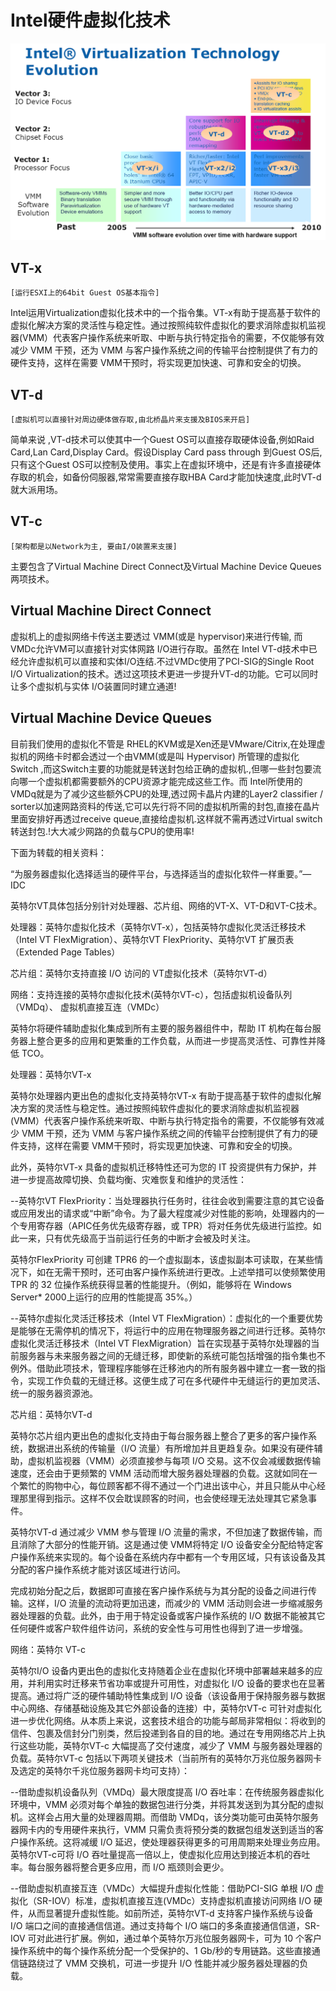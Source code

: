 # Intel硬件虚拟化技术


![1529510934191.png](image/1529510934191.png)


## VT-x

    [运行ESXI上的64bit Guest OS基本指令]

Intel运用Virtualization虚拟化技术中的一个指令集。VT-x有助于提高基于软件的虚拟化解决方案的灵活性与稳定性。通过按照纯软件虚拟化的要求消除虚拟机监视器(VMM）代表客户操作系统来听取、中断与执行特定指令的需要，不仅能够有效减少 VMM 干预，还为 VMM 与客户操作系统之间的传输平台控制提供了有力的硬件支持，这样在需要 VMM干预时，将实现更加快速、可靠和安全的切换。

## VT-d

    [虚拟机可以直接针对周边硬体做存取,由北桥晶片来支援及BIOS来开启]

简单来说 ,VT-d技术可以使其中一个Guest OS可以直接存取硬体设备,例如Raid Card,Lan Card,Display Card。假设Display Card pass through 到Guest OS后,只有这个Guest OS可以控制及使用。事实上在虚拟环境中，还是有许多直接硬体存取的机会，如备份伺服器,常常需要直接存取HBA Card才能加快速度,此时VT-d就大派用场。

## VT-c

    [架构都是以Network为主, 要由I/O装置来支援]

主要包含了Virtual Machine Direct Connect及Virtual Machine Device Queues两项技术。

## Virtual Machine Direct Connect

虚拟机上的虚拟网络卡传送主要透过 VMM(或是 hypervisor)来进行传输, 而VMDc允许VM可以直接针对实体网路 I/O进行存取。虽然在 Intel VT-d技术中已经允许虚拟机可以直接和实体I/O连结.不过VMDc使用了PCI-SIG的Single Root I/O Virtualization的技术。透过这项技术更进一步提升VT-d的功能。它可以同时让多个虚拟机与实体 I/O装置同时建立通道!

## Virtual Machine Device Queues

目前我们使用的虚拟化不管是 RHEL的KVM或是Xen还是VMware/Citrix,在处理虚拟机的网络卡时都会透过一个由VMM(或是叫 Hypervisor) 所管理的虚拟化Switch ,而这Switch主要的功能就是转送封包给正确的虚拟机.,但哪一些封包要流向哪一个虚拟机都需要额外的CPU资源才能完成这些工作。而 Intel所使用的VMDq就是为了减少这些额外CPU的处理,透过网卡晶片内建的Layer2 classifier / sorter以加速网路资料的传送,它可以先行将不同的虚拟机所需的封包,直接在晶片里面安排好再透过receive queue,直接给虚拟机.这样就不需再透过Virtual switch转送封包.!大大减少网路的负载与CPU的使用率!


下面为转载的相关资料：

“为服务器虚拟化选择适当的硬件平台，与选择适当的虚拟化软件一样重要。”— IDC

英特尔VT具体包括分别针对处理器、芯片组、网络的VT-X、VT-D和VT-C技术。

处理器：英特尔虚拟化技术（英特尔VT-x），包括英特尔虚拟化灵活迁移技术（Intel VT FlexMigration）、英特尔VT FlexPriority、英特尔VT 扩展页表（Extended Page Tables）

芯片组：英特尔支持直接 I/O 访问的 VT虚拟化技术（英特尔VT-d）

网络：支持连接的英特尔虚拟化技术(英特尔VT-c），包括虚拟机设备队列（VMDq）、 虚拟机直接互连（VMDc）

英特尔将硬件辅助虚拟化集成到所有主要的服务器组件中，帮助 IT 机构在每台服务器上整合更多的应用和更繁重的工作负载，从而进一步提高灵活性、可靠性并降低 TCO。

处理器：英特尔VT-x

英特尔处理器内更出色的虚拟化支持英特尔VT-x 有助于提高基于软件的虚拟化解决方案的灵活性与稳定性。通过按照纯软件虚拟化的要求消除虚拟机监视器(VMM）代表客户操作系统来听取、中断与执行特定指令的需要，不仅能够有效减少 VMM 干预，还为 VMM 与客户操作系统之间的传输平台控制提供了有力的硬件支持，这样在需要 VMM干预时，将实现更加快速、可靠和安全的切换。

此外，英特尔VT-x 具备的虚拟机迁移特性还可为您的 IT 投资提供有力保护，并进一步提高故障切换、负载均衡、灾难恢复和维护的灵活性：

--英特尔VT FlexPriority：当处理器执行任务时，往往会收到需要注意的其它设备或应用发出的请求或“中断”命令。为了最大程度减少对性能的影响，处理器内的一个专用寄存器（APIC任务优先级寄存器，或 TPR）将对任务优先级进行监控。如此一来，只有优先级高于当前运行任务的中断才会被及时关注。

英特尔FlexPriority 可创建 TPR6 的一个虚拟副本，该虚拟副本可读取，在某些情况下，如在无需干预时，还可由客户操作系统进行更改。上述举措可以使频繁使用 TPR 的 32 位操作系统获得显著的性能提升。（例如，能够将在 Windows Server* 2000上运行的应用的性能提高 35%。）

--英特尔虚拟化灵活迁移技术（Intel VT FlexMigration）：虚拟化的一个重要优势是能够在无需停机的情况下，将运行中的应用在物理服务器之间进行迁移。英特尔虚拟化灵活迁移技术（Intel VT FlexMigration）旨在实现基于英特尔处理器的当前服务器与未来服务器之间的无缝迁移，即使新的系统可能包括增强的指令集也不例外。借助此项技术，管理程序能够在迁移池内的所有服务器中建立一套一致的指令，实现工作负载的无缝迁移。这便生成了可在多代硬件中无缝运行的更加灵活、统一的服务器资源池。

芯片组：英特尔VT-d

英特尔芯片组内更出色的虚拟化支持由于每台服务器上整合了更多的客户操作系统，数据进出系统的传输量（I/O 流量）有所增加并且更趋复杂。如果没有硬件辅助，虚拟机监视器（VMM）必须直接参与每项 I/O 交易。这不仅会减缓数据传输速度，还会由于更频繁的 VMM 活动而增大服务器处理器的负载。这就如同在一个繁忙的购物中心，每位顾客都不得不通过一个门进出该中心，并且只能从中心经理那里得到指示。这样不仅会耽误顾客的时间，也会使经理无法处理其它紧急事件。

英特尔VT-d 通过减少 VMM 参与管理 I/O 流量的需求，不但加速了数据传输，而且消除了大部分的性能开销。这是通过使 VMM将特定 I/O 设备安全分配给特定客户操作系统来实现的。每个设备在系统内存中都有一个专用区域，只有该设备及其分配的客户操作系统才能对该区域进行访问。

完成初始分配之后，数据即可直接在客户操作系统与为其分配的设备之间进行传输。这样，I/O 流量的流动将更加迅速，而减少的 VMM 活动则会进一步缩减服务器处理器的负载。此外，由于用于特定设备或客户操作系统的 I/O 数据不能被其它任何硬件或客户软件组件访问，系统的安全性与可用性也得到了进一步增强。

网络：英特尔 VT-c

英特尔I/O 设备内更出色的虚拟化支持随着企业在虚拟化环境中部署越来越多的应用，并利用实时迁移来节省功率或提升可用性，对虚拟化 I/O 设备的要求也在显著提高。通过将广泛的硬件辅助特性集成到 I/O 设备（该设备用于保持服务器与数据中心网络、存储基础设施及其它外部设备的连接）中，英特尔VT-c 可针对虚拟化进一步优化网络。从本质上来说，这套技术组合的功能与邮局非常相似：将收到的信件、包裹及信封分门别类，然后投递到各自的目的地。通过在专用网络芯片上执行这些功能，英特尔VT-c 大幅提高了交付速度，减少了 VMM 与服务器处理器的负载。英特尔VT-c 包括以下两项关键技术（当前所有的英特尔万兆位服务器网卡及选定的英特尔千兆位服务器网卡均可支持）：

--借助虚拟机设备队列（VMDq）最大限度提高 I/O 吞吐率：在传统服务器虚拟化环境中，VMM 必须对每个单独的数据包进行分类，并将其发送到为其分配的虚拟机。这样会占用大量的处理器周期。而借助 VMDq，该分类功能可由英特尔服务器网卡内的专用硬件来执行，VMM 只需负责将预分类的数据包组发送到适当的客户操作系统。这将减缓 I/O 延迟，使处理器获得更多的可用周期来处理业务应用。英特尔VT-c可将 I/O 吞吐量提高一倍以上，使虚拟化应用达到接近本机的吞吐率。每台服务器将整合更多应用，而 I/O 瓶颈则会更少。

--借助虚拟机直接互连（VMDc）大幅提升虚拟化性能：借助PCI-SIG 单根 I/O 虚拟化（SR-IOV）标准，虚拟机直接互连(VMDc）支持虚拟机直接访问网络 I/O 硬件，从而显著提升虚拟性能。如前所述，英特尔VT-d 支持客户操作系统与设备I/O 端口之间的直接通信信道。通过支持每个 I/O 端口的多条直接通信信道，SR-IOV 可对此进行扩展。例如，通过单个英特尔万兆位服务器网卡，可为 10 个客户操作系统中的每个操作系统分配一个受保护的、1 Gb/秒的专用链路。这些直接通信链路绕过了 VMM 交换机，可进一步提升 I/O 性能并减少服务器处理器的负载。

